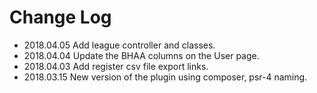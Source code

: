 Change Log
==========
- 2018.04.05 Add league controller and classes.
- 2018.04.04 Update the BHAA columns on the User page.
- 2018.04.03 Add register csv file export links.
- 2018.03.15 New version of the plugin using composer, psr-4 naming.